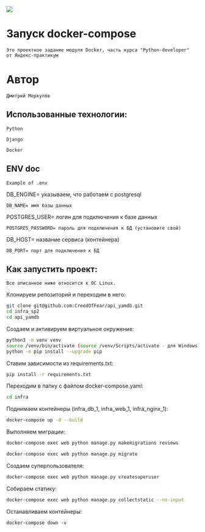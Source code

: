![](https://github.com/CreedOfFear/yamdb_final/actions/workflows/yamdb_workflow.yml/badge.svg)


# Запуск docker-compose
```
Это проектное задание модуля Docker, часть курса "Python-developer"
от Яндекс-практикум
```
# Автор
```
Дмитрий Меркулов
```
## Использованные технологии:
```
Python
```
```
Django
```
```
Docker
```
## ENV doc
```
Example of .env
```
DB_ENGINE= указываем, что работаем с postgresql
```
DB_NAME= имя базы данных
```
POSTGRES_USER= логин для подключения к базе данных
```
POSTGRES_PASSWORD= пароль для подключения к БД (установите свой)
```
DB_HOST= название сервиса (контейнера)
```
DB_PORT= порт для подключения к БД
```
## Как запустить проект:
```
Все описанное ниже относится к ОС Linux.
```
Клонируем репозиторий и переходим в него:
```bash
git clone git@github.com:CreedOfFear/api_yamdb.git
cd infra_sp2
cd api_yamdb
```
Создаем и активируем виртуальное окружение:
```bash
python3 -m venv venv
source /venv/bin/activate (source /venv/Scripts/activate - для Windows)
python -m pip install --upgrade pip
```

Ставим зависимости из requirements.txt:
```bash
pip install -r requirements.txt
```

Переходим в папку с файлом docker-compose.yaml:
```bash
cd infra
```

Поднимаем контейнеры (infra_db_1, infra_web_1, infra_nginx_1):
```bash
docker-compose up -d --build
```

Выполняем миграции:
```bash
docker-compose exec web python manage.py makemigrations reviews
```
```bash
docker-compose exec web python manage.py migrate
```

Создаем суперпользователя:
```bash
docker-compose exec web python manage.py createsuperuser
```

Собираем статику:
```bash
docker-compose exec web python manage.py collectstatic --no-input
```
Останавливаем контейнеры:
```
docker-compose down -v
```
